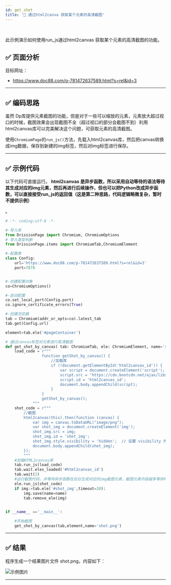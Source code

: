 ```yaml
---
id: get_shot
title: '🥪 通过html2canva 获取某个元素的高清截图'
---
```


<div class="wwads-cn wwads-horizontal" data-id="317"></div><br/>

此示例演示如何使用run_js通过html2canvas 获取某个元素的高清截图的功能。

## ✅️️ 页面分析

目标网址：

- https://www.doc88.com/p-781472637589.html?s=rel&id=3




---

## ✅️️ 编码思路

虽然 Dp库提供元素截图的功能，但是对于一些可以缩放的元素，元素放大超过视口的时候，截图效果会出现截图不全（超过视口的部分会截图不到）利用html2canvas库可以完美解决这个问题，可获取元素的高清截图。

使用`ChromiumPage`的`run_js()`方法，先载入html2canvas库，然后把canvas转换成img数据，保存到新建的img标签，然后对img标签进行保存。

---

## ✅️️ 示例代码

以下代码可直接运行。
**html2canvas 是异步函数，所以采用自动等待的语法等待其生成对应的img元素，然后再进行后续操作，但也可以把Python改成异步函数，可以直接接受run_js的返回值（这是第二种思路，代码逻辑略微复杂，暂时不提供示例）**

。

```python
# -*- coding:utf-8 -*-

#-导入库
from DrissionPage import Chromium, ChromiumOptions
# 导入类型判断
from DrissionPage.items import ChromiumTab,ChromiumElement

#-配置类
class Config:
    url='https://www.doc88.com/p-781472637589.html?s=rel&id=3'
    port=7878


#-创建配置对象
co=ChromiumOptions()

#-启动配置
co.set_local_port(Config.port)
co.ignore_certificate_errors(True)

#-创建浏览器
tab = Chromium(addr_or_opts=co).latest_tab
tab.get(Config.url)

element=tab.ele('#pageContainer')

# 通过canvas标签对元素进行高清截图
def get_shot_by_canvas( tab: ChromiumTab, ele: ChromiumElement, name='shot.png'):
    load_code = r"""
                function getShot_by_canvas() {
                    //加载库
                    if (!document.getElementById('html2canvas_id')) {
                        var script = document.createElement('script');
                        script.src = 'https://cdn.bootcdn.net/ajax/libs/html2canvas/1.4.1/html2canvas.min.js';
                        script.id = 'html2canvas_id';
                        document.body.appendChild(script);
                    }
                }
                getShot_by_canvas();
            """
    shot_code = r"""
        //截图
        html2canvas(this).then(function (canvas) {
            var img = canvas.toDataURL("image/png");
            var shot_img = document.createElement('img');
            shot_img.src = img;
            shot_img.id = 'shot_img';
            shot_img.style.visibility = 'hidden';  // 设置 visibility 为 hidden
            document.body.appendChild(shot_img);
        });
        """
    #加载HTML2canvas库
    tab.run_js(load_code)
    tab.wait.eles_loaded('#html2canvas_id')
    tab.wait(2)
    #运行截图代码，并等待异步函数在后台生成对应的img截图元素，截图元素内容越多等待时间就越长
    ele.run_js(shot_code)
    if img:=tab.ele('#shot_img',timeout=20):
        img.save(name=name)
        tab.remove_ele(img)
    

if __name__ =='__main__':

    #开始截图
    get_shot_by_canvas(tab,element,name='shot.png')

```

---

## ✅️️ 结果

程序生成一个结果图片文件 shot.png，内容如下：

![示例图片](https://wxhzhwxhzh.github.io/saossion_code_helper_online/img/shot.png)

---


